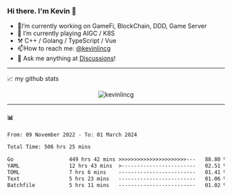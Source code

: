 ### Hi there. I'm Kevin 👋

- 🔭I’m currently working on GameFi, BlockChain, DDD, Game Server
- 🌱 I’m currently playing AIGC / K8S
-   :hammer_and_pick: C++ / Golang / TypeScript / Vue
- 📫How to reach me: [@kevinlincg](https://twitter.com/kevinlincg) 
-   :thought_balloon: Ask me anything at [Discussions](https://github.com/kevinlincg/kevinlincg/discussions/new)!

---

📈 my github stats

<p align="center"> <img src="https://github-readme-stats-ouuan.vercel.app/api?username=kevinlincg&theme=dark&show_icons=true&count_private=true" alt="kevinlincg" />

---

#### :bar_chart: 

<!--START_SECTION:waka-->

```txt
From: 09 November 2022 - To: 01 March 2024

Total Time: 506 hrs 25 mins

Go                  449 hrs 42 mins >>>>>>>>>>>>>>>>>>>>>>---   88.80 %
YAML                12 hrs 43 mins  >------------------------   02.51 %
TOML                7 hrs 6 mins    -------------------------   01.41 %
Text                5 hrs 23 mins   -------------------------   01.06 %
Batchfile           5 hrs 11 mins   -------------------------   01.02 %
```

<!--END_SECTION:waka-->
